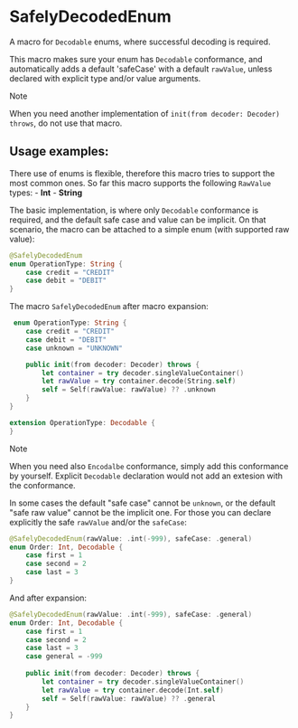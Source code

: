 # SafelyDecodedEnum
 
 A macro for `Decodable` enums, where successful decoding is required. 

 This macro makes sure your enum has `Decodable` conformance,
 and automatically adds a default 'safeCase' with a default `rawValue`,
 unless declared with explicit type and/or value arguments.

 > [!Note] 
 >  When you need another implementation of `init(from decoder: Decoder) throws`, do not use that macro.

 ## Usage examples:
 
 There use of enums is flexible, therefore this macro tries to support the most common ones.
 So far this macro supports the following `RawValue` types:
    - **Int**
    - **String**
 
 The basic implementation, is where only `Decodable` conformance is required, 
 and the default safe case and value can be implicit. 
 On that scenario, the macro can be attached to a simple enum (with supported raw value): 
 
```swift
@SafelyDecodedEnum
enum OperationType: String {
    case credit = "CREDIT"
    case debit = "DEBIT"
}
```

 The macro `SafelyDecodedEnum` after macro expansion:
```swift
 enum OperationType: String {
    case credit = "CREDIT"
    case debit = "DEBIT"
    case unknown = "UNKNOWN"

    public init(from decoder: Decoder) throws {
        let container = try decoder.singleValueContainer()
        let rawValue = try container.decode(String.self)
        self = Self(rawValue: rawValue) ?? .unknown
    }
}

extension OperationType: Decodable {
}
```

 > [!Note] 
 >  When you need also `Encodalbe` conformance, simply add this conformance by yourself.
 >  Explicit `Decodable` declaration would not add an extesion with the conformance.
 
 
 In some cases the default "safe case" cannot be `unknown`,
 or the default "safe raw value" cannot be the implicit one.
 For those you can declare explicitly the safe `rawValue` and/or the `safeCase`:

```swift
@SafelyDecodedEnum(rawValue: .int(-999), safeCase: .general)
enum Order: Int, Decodable {
    case first = 1
    case second = 2
    case last = 3
}
```

And after expansion:

```swift
@SafelyDecodedEnum(rawValue: .int(-999), safeCase: .general)
enum Order: Int, Decodable {
    case first = 1
    case second = 2
    case last = 3
    case general = -999
    
    public init(from decoder: Decoder) throws {
        let container = try decoder.singleValueContainer()
        let rawValue = try container.decode(Int.self)
        self = Self(rawValue: rawValue) ?? .general
    }
}
```

